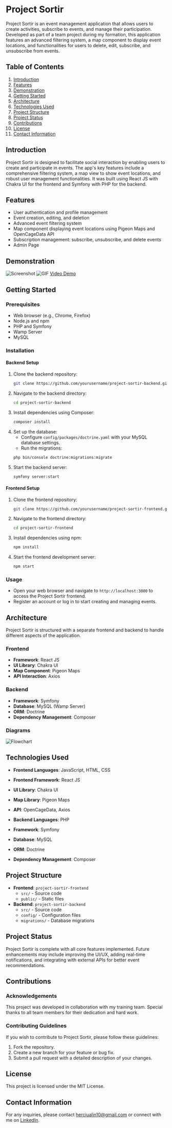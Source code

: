 # Project Sortir

Project Sortir is an event management application that allows users to create activities, subscribe to events, and manage their participation. Developed as part of a team project during my formation, this application features an advanced filtering system, a map component to display event locations, and functionalities for users to delete, edit, subscribe, and unsubscribe from events.

## Table of Contents

1. [Introduction](#introduction)
2. [Features](#features)
3. [Demonstration](#demonstration)
4. [Getting Started](#getting-started)
5. [Architecture](#architecture)
6. [Technologies Used](#technologies-used)
7. [Project Structure](#project-structure)
8. [Project Status](#project-status)
9. [Contributions](#contributions)
10. [License](#license)
11. [Contact Information](#contact-information)

## Introduction

Project Sortir is designed to facilitate social interaction by enabling users to create and participate in events. The app's key features include a comprehensive filtering system, a map view to show event locations, and robust user management functionalities. It was built using React JS with Chakra UI for the frontend and Symfony with PHP for the backend.

## Features

- User authentication and profile management
- Event creation, editing, and deletion
- Advanced event filtering system
- Map component displaying event locations using Pigeon Maps and OpenCageData API
- Subscription management: subscribe, unsubscribe, and delete events
- Admin Page

## Demonstration

![Screenshot](https://github.com/yourusername/project-sortir/raw/main/frontend/public/images/screenshot.png)
![GIF](https://github.com/yourusername/project-sortir/raw/main/frontend/public/images/demo.gif)
[Video Demo](https://github.com/yourusername/project-sortir/raw/main/frontend/public/videos/demo.mp4)

## Getting Started

### Prerequisites

- Web browser (e.g., Chrome, Firefox)
- Node.js and npm
- PHP and Symfony
- Wamp Server
- MySQL

### Installation

#### Backend Setup

1. Clone the backend repository:
    ```bash
    git clone https://github.com/yourusername/project-sortir-backend.git
    ```
2. Navigate to the backend directory:
    ```bash
    cd project-sortir-backend
    ```
3. Install dependencies using Composer:
    ```bash
    composer install
    ```
4. Set up the database:
    - Configure `config/packages/doctrine.yaml` with your MySQL database settings.
    - Run the migrations:
    ```bash
    php bin/console doctrine:migrations:migrate
    ```
5. Start the backend server:
    ```bash
    symfony server:start
    ```

#### Frontend Setup

1. Clone the frontend repository:
    ```bash
    git clone https://github.com/yourusername/project-sortir-frontend.git
    ```
2. Navigate to the frontend directory:
    ```bash
    cd project-sortir-frontend
    ```
3. Install dependencies using npm:
    ```bash
    npm install
    ```
4. Start the frontend development server:
    ```bash
    npm start
    ```

### Usage

- Open your web browser and navigate to `http://localhost:3000` to access the Project Sortir frontend.
- Register an account or log in to start creating and managing events.

## Architecture

Project Sortir is structured with a separate frontend and backend to handle different aspects of the application.

### Frontend

- **Framework**: React JS
- **UI Library**: Chakra UI
- **Map Component**: Pigeon Maps
- **API Interaction**: Axios

### Backend

- **Framework**: Symfony
- **Database**: MySQL (Wamp Server)
- **ORM**: Doctrine
- **Dependency Management**: Composer

### Diagrams

![Flowchart](https://github.com/yourusername/project-sortir/raw/main/frontend/public/images/flowchart.png)

## Technologies Used

- **Frontend Languages**: JavaScript, HTML, CSS
- **Frontend Framework**: React JS
- **UI Library**: Chakra UI
- **Map Library**: Pigeon Maps
- **API**: OpenCageData, Axios

- **Backend Languages**: PHP
- **Framework**: Symfony
- **Database**: MySQL
- **ORM**: Doctrine
- **Dependency Management**: Composer

## Project Structure

- **Frontend**: `project-sortir-frontend`
  - `src/` - Source code
  - `public/` - Static files
- **Backend**: `project-sortir-backend`
  - `src/` - Source code
  - `config/` - Configuration files
  - `migrations/` - Database migrations

## Project Status

Project Sortir is complete with all core features implemented. Future enhancements may include improving the UI/UX, adding real-time notifications, and integrating with external APIs for better event recommendations.

## Contributions

### Acknowledgements

This project was developed in collaboration with my training team. Special thanks to all team members for their dedication and hard work.

### Contributing Guidelines

If you wish to contribute to Project Sortir, please follow these guidelines:
1. Fork the repository.
2. Create a new branch for your feature or bug fix.
3. Submit a pull request with a detailed description of your changes.

## License

This project is licensed under the MIT License.

## Contact Information

For any inquiries, please contact [herciualin10@gmail.com](mailto:herciualin10@gmail.com) or connect with me on [LinkedIn](https://linkedin.com/in/alin-herciu-22a550284/).
